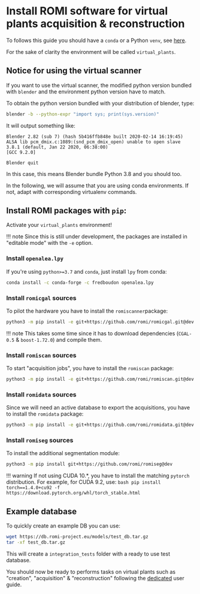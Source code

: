 Install ROMI software for virtual plants acquisition & reconstruction
=====================================================================

To follows this guide you should have a `conda` or a Python `venv`, see [here](create_env.md).

For the sake of clarity the environment will be called `virtual_plants`.


## Notice for using the virtual scanner
If you want to use the virtual scanner, the modified python version bundled with `blender` and the environment python version have to match.

To obtain the python version bundled with your distribution of blender, type:
```bash
blender -b --python-expr "import sys; print(sys.version)"
```

It will output something like:
```
Blender 2.82 (sub 7) (hash 5b416ffb848e built 2020-02-14 16:19:45)
ALSA lib pcm_dmix.c:1089:(snd_pcm_dmix_open) unable to open slave
3.8.1 (default, Jan 22 2020, 06:38:00) 
[GCC 9.2.0]

Blender quit
```
In this case, this means Blender bundle Python 3.8 and you should too.

In the following, we will assume that you are using conda environments.
If not, adapt with corresponding virtualenv commands.


## Install ROMI packages with `pip`:

Activate your `virtual_plants` environment!

!!! note
    Since this is still under development, the packages are installed in "editable mode" with the `-e` option.

### Install `openalea.lpy`
If you're using `python>=3.7` and `conda`, just install `lpy` from conda:
```bash
conda install -c conda-forge -c fredboudon openalea.lpy
```

### Install `romicgal` sources
To pilot the hardware you have to install the `romiscanner`package:

```bash
python3 -m pip install -e git+https://github.com/romi/romicgal.git@dev
```

!!! note
    This takes some time since it has to download dependencies (`CGAL-0.5` & `boost-1.72.0`) and compile them.

### Install `romiscan` sources
To start "acquisition jobs", you have to install the `romiscan` package:

```bash
python3 -m pip install -e git+https://github.com/romi/romiscan.git@dev
```

### Install `romidata` sources
Since we will need an active database to export the acquisitions, you have to install the `romidata` package:
```bash
python3 -m pip install -e git+https://github.com/romi/romidata.git@dev
```

### Install `romiseg` sources
To install the additional segmentation module:
```bash
python3 -m pip install git+https://github.com/romi/romiseg@dev
```
!!! warning
    If not using CUDA 10.*, you have to install the matching `pytorch` distribution.
    For example, for CUDA 9.2, use:
    ```bash
    pip install torch==1.4.0+cu92 -f https://download.pytorch.org/whl/torch_stable.html
    ```


## Example database
To quickly create an example DB you can use:
```bash
wget https://db.romi-project.eu/models/test_db.tar.gz
tar -xf test_db.tar.gz
```
This will create a `integration_tests` folder with a ready to use test database. 

You should now be ready to performs tasks on virtual plants such as "creation", "acquisition" & "reconstruction" following the [dedicated](../tutorials/virtual_plant_imager_single_dataset.md) user guide.